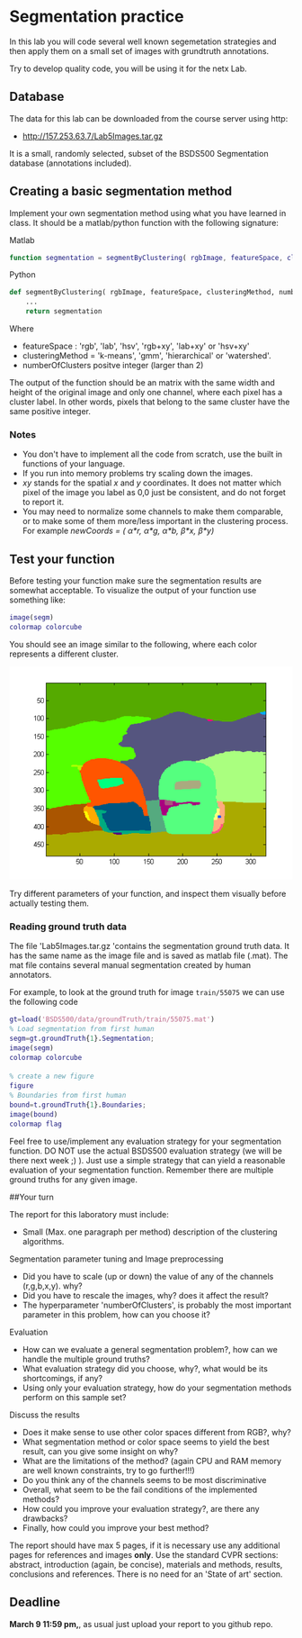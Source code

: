 # Segmentation practice

In this lab you will code several well known segemetation strategies and then apply them on a small set of images with grundtruth annotations. 

Try to develop quality code, you will be using it for the netx Lab.

## Database


The data for this lab can be downloaded from the course server using http:

- http://157.253.63.7/Lab5Images.tar.gz

It is a small, randomly selected, subset of the BSDS500 Segmentation database (annotations  included). 

## Creating a  basic segmentation method

Implement your own segmentation method using what you have learned in class. It should be a matlab/python function with the following signature:

Matlab
```matlab
function segmentation = segmentByClustering( rgbImage, featureSpace, clusteringMethod, numberOfClusters)
```

Python
```python
def segmentByClustering( rgbImage, featureSpace, clusteringMethod, numberOfClusters):
    ...
    return segmentation
```
Where

- featureSpace : 'rgb', 'lab', 'hsv', 'rgb+xy', 'lab+xy' or 'hsv+xy'
- clusteringMethod = 'k-means', 'gmm', 'hierarchical' or 'watershed'.
- numberOfClusters positve integer (larger than 2)

The output of the function should be an  matrix with the same width and  height of the original image and only one channel, where each pixel has a cluster label. In other words, pixels that belong to the same cluster have the same positive integer.


### Notes
- You don't have to implement all the code from scratch, use the built in functions of your language.
- If you run into memory problems try scaling down the images. 
- *xy* stands for the spatial _x_ and _y_ coordinates. It does not matter which pixel of the image you label as  0,0 just be consistent, and do not forget to report it.
- You may need to normalize some channels to make them comparable, or to make some of them more/less important in the clustering process. For example _newCoords = ( α\*r, α\*g, α\*b, β\*x, β\*y)_


## Test your function

Before testing your function make sure the segmentation results are somewhat acceptable. To visualize the output of your function use something like:

```matlab
image(segm)
colormap colorcube
```

You should see an image similar to the following, where each color represents a different cluster.

![Example of segmentation](segmented.png)

Try different parameters of your function, and inspect them visually before actually testing them.


### Reading ground truth data

The file 'Lab5Images.tar.gz 'contains the segmentation ground truth data. It has the same name as the image file and is saved as matlab file (.mat). The mat file contains several manual segmentation created by human annotators.

For example, to look at the ground truth for image ``train/55075`` we can use the following code

```matlab
gt=load('BSDS500/data/groundTruth/train/55075.mat')
% Load segmentation from first human
segm=gt.groundTruth{1}.Segmentation;
image(segm)
colormap colorcube

% create a new figure
figure
% Boundaries from first human
bound=t.groundTruth{1}.Boundaries;
image(bound)
colormap flag
```

Feel free to use/implement any evaluation strategy for your segmentation function. DO NOT use the actual BSDS500 evaluation strategy (we will be there next week ;) ). Just use a simple strategy that can yield a reasonable evaluation of your segmentation function. Remember there are multiple ground truths for any given image. 

##Your turn

The report for this laboratory must include:

-   Small (Max. one paragraph per method) description of the clustering algorithms.

Segmentation parameter tuning and Image preprocessing

-   Did  you have to scale (up or down) the value of any of the channels (r,g,b,x,y). why?
-   Did you have to rescale the images, why? does it affect the result?
-   The hyperparameter 'numberOfClusters', is probably the most important parameter in this problem, how can you choose it?

Evaluation
-  How can we evaluate a general segmentation problem?, how can we handle the multiple ground truths?
-  What evaluation strategy did you choose, why?, what would be its shortcomings, if any?
-  Using only your evaluation strategy, how do your segmentation methods perform on this sample set?

Discuss the results
-  Does it make sense to use other color spaces different from RGB?,  why?
-  What segmentation method or color space seems to yield the best result, can you give some insight on why?
-  What are the limitations of the method? (again CPU and RAM memory are well known constraints, try to go further!!!)
-  Do you think any of the channels seems to be most discriminative
-  Overall, what seem to be the fail conditions of the implemented methods?
-  How could you improve your evaluation strategy?, are there any drawbacks?
-  Finally,  how could you improve your best method?

The report should have max 5 pages, if it is necessary use any additional pages for references and images **only**. Use the standard CVPR sections: abstract, introduction (again, be concise), materials and methods, results, conclusions and references. There is no need for an 'State of art' section.

## Deadline 
**March 9 11:59 pm,**, as usual just upload your report to you github repo.



